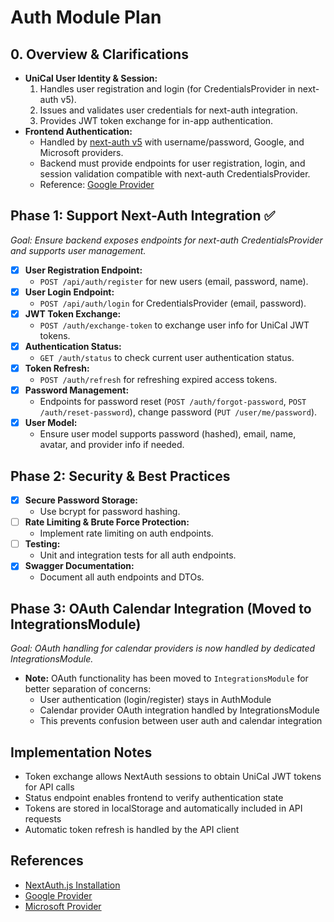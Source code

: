 # Auth Module Plan

## 0. Overview & Clarifications
*   **UniCal User Identity & Session:**
    1.  Handles user registration and login (for CredentialsProvider in next-auth v5).
    2.  Issues and validates user credentials for next-auth integration.
    3.  Provides JWT token exchange for in-app authentication.
*   **Frontend Authentication:**
    *   Handled by [next-auth v5](https://authjs.dev/getting-started/installation) with username/password, Google, and Microsoft providers.
    *   Backend must provide endpoints for user registration, login, and session validation compatible with next-auth CredentialsProvider.
    *   Reference: [Google Provider](https://authjs.dev/getting-started/providers/google)

## Phase 1: Support Next-Auth Integration ✅
*Goal: Ensure backend exposes endpoints for next-auth CredentialsProvider and supports user management.*

*   [x] **User Registration Endpoint:**
    *   `POST /api/auth/register` for new users (email, password, name).
*   [x] **User Login Endpoint:**
    *   `POST /api/auth/login` for CredentialsProvider (email, password).
*   [x] **JWT Token Exchange:**
    *   `POST /auth/exchange-token` to exchange user info for UniCal JWT tokens.
*   [x] **Authentication Status:**
    *   `GET /auth/status` to check current user authentication status.
*   [x] **Token Refresh:**
    *   `POST /auth/refresh` for refreshing expired access tokens.
*   [x] **Password Management:**
    *   Endpoints for password reset (`POST /auth/forgot-password`, `POST /auth/reset-password`), change password (`PUT /user/me/password`).
*   [x] **User Model:**
    *   Ensure user model supports password (hashed), email, name, avatar, and provider info if needed.

## Phase 2: Security & Best Practices
*   [x] **Secure Password Storage:**
    *   Use bcrypt for password hashing.
*   [ ] **Rate Limiting & Brute Force Protection:**
    *   Implement rate limiting on auth endpoints.
*   [ ] **Testing:**
    *   Unit and integration tests for all auth endpoints.
*   [x] **Swagger Documentation:**
    *   Document all auth endpoints and DTOs.

## Phase 3: OAuth Calendar Integration (Moved to IntegrationsModule)
*Goal: OAuth handling for calendar providers is now handled by dedicated IntegrationsModule.*

*   **Note:** OAuth functionality has been moved to `IntegrationsModule` for better separation of concerns:
    *   User authentication (login/register) stays in AuthModule
    *   Calendar provider OAuth integration handled by IntegrationsModule
    *   This prevents confusion between user auth and calendar integration

## Implementation Notes
- Token exchange allows NextAuth sessions to obtain UniCal JWT tokens for API calls
- Status endpoint enables frontend to verify authentication state
- Tokens are stored in localStorage and automatically included in API requests
- Automatic token refresh is handled by the API client

## References
- [NextAuth.js Installation](https://authjs.dev/getting-started/installation)
- [Google Provider](https://authjs.dev/getting-started/providers/google)
- [Microsoft Provider](https://authjs.dev/getting-started/providers/microsoft)

